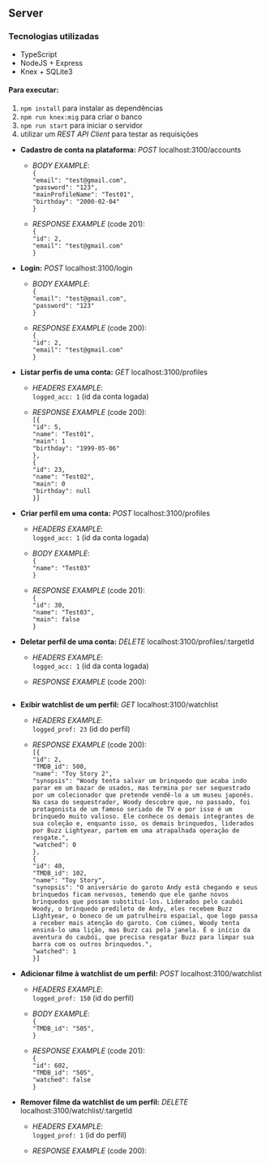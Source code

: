 ## Server

### Tecnologias utilizadas
<ul>
  <li>TypeScript</li>
  <li>NodeJS + Express</li>
  <li>Knex + SQLite3</li>
</ul>

#### Para executar:
1. `npm install` para instalar as dependências
2. `npm run knex:mig` para criar o banco
3. `npm run start` para iniciar o servidor
4.  utilizar um _REST API Client_ para testar as requisições  
  * **Cadastro de conta na plataforma:** _POST_ localhost:3100/accounts
    * _BODY EXAMPLE_:  
    `{`  
      `"email": "test@gmail.com",`  
      `"password": "123",`  
      `"mainProfileName": "Test01",`  
      `"birthday": "2000-02-04"`  
    `}`  
      
    * _RESPONSE EXAMPLE_ (code 201):  
    `{`  
      `"id": 2,`  
      `"email": "test@gmail.com"`    
    `}`  
  
  * **Login:** _POST_ localhost:3100/login
     * _BODY EXAMPLE_:  
      `{`  
        `"email": "test@gmail.com",`  
        `"password": "123"`   
      `}`  

      * _RESPONSE EXAMPLE_ (code 200):  
      `{`  
        `"id": 2,`  
        `"email": "test@gmail.com"`    
      `}`  

  * **Listar perfis de uma conta:** _GET_ localhost:3100/profiles
       * _HEADERS EXAMPLE_:  
       `logged_acc: 1`  (id da conta logada)

      * _RESPONSE EXAMPLE_ (code 200):  
      `[{`  
          `"id": 5,`  
          `"name": "Test01",`  
          `"main": 1`  
          `"birthday": "1999-05-06"`  
        `},`  
        `{`  
          `"id": 23,`  
          `"name": "Test02",`  
          `"main": 0`  
          `"birthday": null`  
       `}]`  
 * **Criar perfil em uma conta:** _POST_ localhost:3100/profiles
    * _HEADERS EXAMPLE_:  
       `logged_acc: 1`  (id da conta logada)  
       
    * _BODY EXAMPLE_:  
    `{`  
      `"name": "Test03"`  
    `}`  
      
    * _RESPONSE EXAMPLE_ (code 201):  
    `{`  
      `"id": 30,`  
      `"name": "Test03",`   
      `"main": false`    
    `}`  
     
* **Deletar perfil de uma conta:** _DELETE_ localhost:3100/profiles/:targetId
    * _HEADERS EXAMPLE_:  
       `logged_acc: 1`  (id da conta logada)  
      
    * _RESPONSE EXAMPLE_ (code 200):  
    ` `  
    
* **Exibir watchlist de um perfil:** _GET_ localhost:3100/watchlist  
    * _HEADERS EXAMPLE_:  
       `logged_prof: 23`  (id do perfil)

    * _RESPONSE EXAMPLE_ (code 200):  
      `[{`  
          `"id": 2,`  
          `"TMDB_id": 500,`  
          `"name": "Toy Story 2",`  
          `"synopsis": "Woody tenta salvar um brinquedo que acaba indo parar em um bazar de usados, mas termina por ser sequestrado por um colecionador que pretende vendê-lo a um museu japonês. Na casa do sequestrador, Woody descobre que, no passado, foi protagonista de um famoso seriado de TV e por isso é um brinquedo muito valioso. Ele conhece os demais integrantes de sua coleção e, enquanto isso, os demais brinquedos, liderados por Buzz Lightyear, partem em uma atrapalhada operação de resgate.",`  
          `"watched": 0`  
        `},`  
        `{`  
          `"id": 40,`  
          `"TMDB_id": 102,`  
          `"name": "Toy Story",`  
          `"synopsis": "O aniversário do garoto Andy está chegando e seus brinquedos ficam nervosos, temendo que ele ganhe novos brinquedos que possam substituí-los. Liderados pelo caubói Woody, o brinquedo predileto de Andy, eles recebem Buzz Lightyear, o boneco de um patrulheiro espacial, que logo passa a receber mais atenção do garoto. Com ciúmes, Woody tenta ensiná-lo uma lição, mas Buzz cai pela janela. É o início da aventura do caubói, que precisa resgatar Buzz para limpar sua barra com os outros brinquedos.",`  
          `"watched": 1`  
       `}]`  
       
 * **Adicionar filme à watchlist de um perfil:** _POST_ localhost:3100/watchlist  
    * _HEADERS EXAMPLE_:  
       `logged_prof: 150`  (id do perfil)  
       
    * _BODY EXAMPLE_:  
    `{`  
      `"TMDB_id": "505",`  
     `}`  
      
    * _RESPONSE EXAMPLE_ (code 201):  
    `{`  
      `"id": 602,`  
      `"TMDB_id": "505",`  
      `"watched": false`  
    `}`  
     
* **Remover filme da watchlist de um perfil:** _DELETE_ localhost:3100/watchlist/:targetId  
    * _HEADERS EXAMPLE_:  
       `logged_prof: 1`  (id do perfil)  
      
    * _RESPONSE EXAMPLE_ (code 200):  
    ` `  
    
